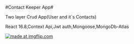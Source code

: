 
#Contact Keeper App#

Two layer Crud App(User and it`s Contacts)

React 16.8,Context Api,Jwt auth,Mongoose,MongoDb-Atlas

<a align="right" href="https://imgflip.com/gif/367oov"><img src="https://i.imgflip.com/367oov.gif" title="made at imgflip.com"/></a>
